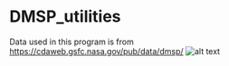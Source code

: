 # DMSP_utilities
Data used in this program is from https://cdaweb.gsfc.nasa.gov/pub/data/dmsp/
![alt text](https://github.com/FasilGibdaw/DMSP_utilities/blob/main/DMSP_at_20.4KeV.png)
